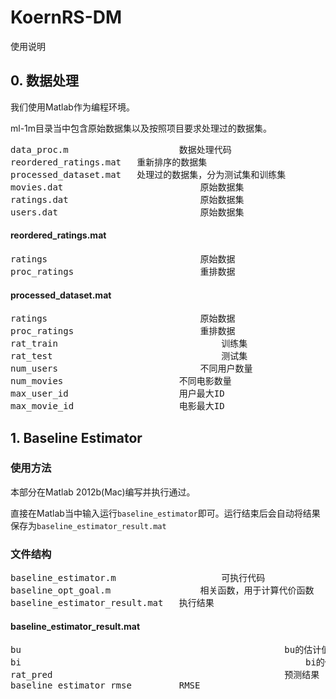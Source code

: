 KoernRS-DM
==========
使用说明
## 0. 数据处理
我们使用Matlab作为编程环境。

ml-1m目录当中包含原始数据集以及按照项目要求处理过的数据集。

<pre>
data_proc.m						数据处理代码
reordered_ratings.mat	重新排序的数据集
processed_dataset.mat	处理过的数据集，分为测试集和训练集
movies.dat							原始数据集
ratings.dat							原始数据集
users.dat							原始数据集
</pre>

#### reordered_ratings.mat
<pre>
ratings								原始数据
proc_ratings						重排数据
</pre>

#### processed_dataset.mat
<pre>
ratings								原始数据
proc_ratings						重排数据
rat_train								训练集
rat_test								测试集
num_users							不同用户数量
num_movies						不同电影数量
max_user_id						用户最大ID
max_movie_id					电影最大ID
</pre>

## 1. Baseline Estimator
### 使用方法
本部分在Matlab 2012b(Mac)编写并执行通过。

直接在Matlab当中输入运行`baseline_estimator`即可。运行结束后会自动将结果保存为`baseline_estimator_result.mat`

### 文件结构
<pre>
baseline_estimator.m					可执行代码
baseline_opt_goal.m					相关函数，用于计算代价函数
baseline_estimator_result.mat	执行结果
</pre>

#### baseline_estimator_result.mat
<pre>
bu													bu的估计值，以id为index
bi														bi的估计值，以id为index
rat_pred											预测结果
baseline_estimator_rmse			RMSE
</pre>
